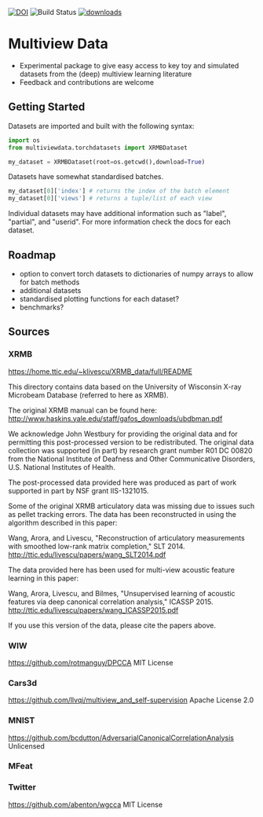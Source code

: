 [![DOI](https://zenodo.org/badge/465287085.svg)](https://zenodo.org/badge/latestdoi/465287085)
![Build Status](https://github.com/jameschapman19/multiviewdata/actions/workflows/python-package.yml/badge.svg)
[![downloads](https://img.shields.io/pypi/dm/multiviewdata)](https://pypi.org/project/multiviewdata/)

# Multiview Data

* Experimental package to give easy access to key toy and simulated datasets from the (deep) multiview learning literature
* Feedback and contributions are welcome

## Getting Started

Datasets are imported and built with the following syntax:

```python
import os
from multiviewdata.torchdatasets import XRMBDataset

my_dataset = XRMBDataset(root=os.getcwd(),download=True)
```

Datasets have somewhat standardised batches. 

```python
my_dataset[0]['index'] # returns the index of the batch element
my_dataset[0]['views'] # returns a tuple/list of each view
```

Individual datasets may have additional information such as "label", "partial", and "userid".
For more information check the docs for each dataset.

## Roadmap

* option to convert torch datasets to dictionaries of numpy arrays to allow for batch methods
* additional datasets
* standardised plotting functions for each dataset?
* benchmarks?

## Sources

### XRMB
https://home.ttic.edu/~klivescu/XRMB_data/full/README

This directory contains data based on the University of Wisconsin X-ray Microbeam Database (referred to here as XRMB).

The original XRMB manual can be found here:  http://www.haskins.yale.edu/staff/gafos_downloads/ubdbman.pdf

We acknowledge John Westbury for providing the original data and for permitting this post-processed version to be redistributed.  The original data collection was supported (in part) by research grant number R01 DC 00820 from the National Institute of Deafness and Other Communicative Disorders, U.S. National Institutes of Health.

The post-processed data provided here was produced as part of work supported in part by NSF grant IIS-1321015.

Some of the original XRMB articulatory data was missing due to issues such as pellet tracking errors.  The data has been reconstructed in using the algorithm described in this paper:  

Wang, Arora, and Livescu, "Reconstruction of articulatory measurements with smoothed low-rank matrix completion," SLT 2014.
http://ttic.edu/livescu/papers/wang_SLT2014.pdf

The data provided here has been used for multi-view acoustic feature learning in this paper:

Wang, Arora, Livescu, and Bilmes, "Unsupervised learning of acoustic features via deep canonical correlation analysis," ICASSP 2015.
http://ttic.edu/livescu/papers/wang_ICASSP2015.pdf

If you use this version of the data, please cite the papers above.

### WIW
https://github.com/rotmanguy/DPCCA
MIT License

### Cars3d
https://github.com/llvqi/multiview_and_self-supervision
Apache License 2.0

### MNIST
https://github.com/bcdutton/AdversarialCanonicalCorrelationAnalysis
Unlicensed

### MFeat


### Twitter
https://github.com/abenton/wgcca
MIT License